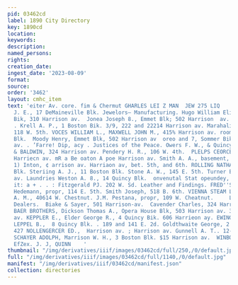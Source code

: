 ```yaml
---
pid: 03462cd
label: 1890 City Directory
key: 1890cd
location: 
keywords: 
description: 
named_persons: 
rights: 
creation_date: 
ingest_date: '2023-08-09'
format: 
source: 
order: '3462'
layout: cmhc_item
text: 'eiter Av. core. fim & Chermut GHARLES LEI Z MAN  JEW 275 LIQ        i Havens
  J. E., 17 DeMaineville Blk. Jewelors— Manufacturing. Hugo William Eliot, Opera House
  Bik, 310 Harrison av.  Jonea Joseph 8., Emmet Blk; 502 Harrison  av. DAVIES BEN.
  . Krell A. P., 1 Boston Bik. 3/9, 222 and 22214 Harrison av. Marahali James Y.,
  118 W. 5th. VOCES WILLIAM L., MAXWELL JOHN M., 415% Harrison av. room 1, Chicago
  Blk.  Moody Henry, Emmet Blk, 502 Harrison av  oreo and 7, Sommer Bik, 602 Harrison
  av. . ’Farre! Dip, acy . Justices of the Peace. Owers F. W., & Quincy Bik. PARSONS
  & BALDWIN, 324 Harrison av. Pendery H. R., 106 W. 4th.  PLELPS CEORCE 85S. ty BS
  Harriecn av. mR a Be oaton A poe Harrison av. Smith A. A., basement, Court Houge,
  1) Inton, ¢ arrison av. Harriaon av, bet. 5th, and 6th. ROLLING NATHANIEL,  4 DeMaineville
  Blk. Steriing A. J., 11 Boston Blk. Stone A. W., 145 E. 5th. Turner E. mM, 601 Harrison
  av. Laundries Weston A. 8., 14 Quincy Blk.  onvenutal Stat opeundey, 133 W. 8d.
  it: a + . . : Fitzgerald PJ. 202 W. Sd. Leather and Findings. FRED''S LAUNDRY, Fred.
  Hedemann, propr, 114 E. 5th. Smith Joseph, 518 B. 6th. VIENNA STEAM LAUNDRY, Gosien
  A. M., 40614 W. Chestnut. J.M. Pestana, propr, 109 W. Cheatnut.     Lawyers. Liquor
  Dealers.  Biake & Sayer, 501 Harrison-av.  Cavender Charles, 324 Harrison.av. :
  BAER BROTHERS, Dickson Thomas A., Opera House Blk, 503 Harrison av. 310 Harrison
  av. KEPPLER E., Elder George R., 4 Quincy Bik. 606 Harrieon ay. EWING JOHN A., ;
  LEPPEL B.,  8 Quincy Blk. . 189 and 141 E. 2d. Goldthwaite George, 2 Union Blk,
  427 NOLLENGERCER ED.,  Harrison av. ; Harrison av. Gunnell A. T.. 12-13 Boston Bik.
  SCHAYER ADOLPH, Marrison W. H., 3 Boston Blk. $15 Harrison av.  WINBOW GLASS, wit
  EfZex. J. J, QUINN    '
thumbnail: "/img/derivatives/iiif/images/03462cd/full/250,/0/default.jpg"
full: "/img/derivatives/iiif/images/03462cd/full/1140,/0/default.jpg"
manifest: "/img/derivatives/iiif/03462cd/manifest.json"
collection: directories
---
```

